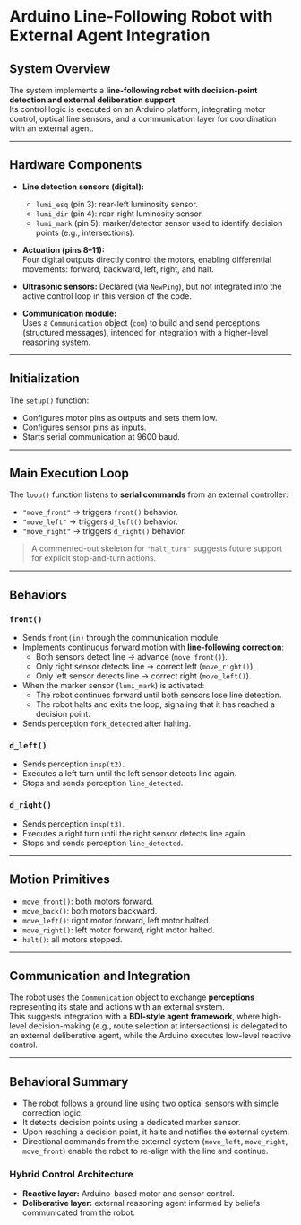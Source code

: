 # Arduino Line-Following Robot with External Agent Integration

## System Overview
The system implements a **line-following robot with decision-point detection and external deliberation support**.  
Its control logic is executed on an Arduino platform, integrating motor control, optical line sensors, and a communication layer for coordination with an external agent.

---

## Hardware Components
- **Line detection sensors (digital):**
  - `lumi_esq` (pin 3): rear-left luminosity sensor.  
  - `lumi_dir` (pin 4): rear-right luminosity sensor.  
  - `lumi_mark` (pin 5): marker/detector sensor used to identify decision points (e.g., intersections).  

- **Actuation (pins 8–11):**  
  Four digital outputs directly control the motors, enabling differential movements: forward, backward, left, right, and halt.  

- **Ultrasonic sensors:** Declared (via `NewPing`), but not integrated into the active control loop in this version of the code.  

- **Communication module:**  
  Uses a `Communication` object (`com`) to build and send perceptions (structured messages), intended for integration with a higher-level reasoning system.  

---

## Initialization
The `setup()` function:
- Configures motor pins as outputs and sets them low.  
- Configures sensor pins as inputs.  
- Starts serial communication at 9600 baud.  

---

## Main Execution Loop
The `loop()` function listens to **serial commands** from an external controller:
- `"move_front"` → triggers `front()` behavior.  
- `"move_left"` → triggers `d_left()` behavior.  
- `"move_right"` → triggers `d_right()` behavior.  

> A commented-out skeleton for `"halt_turn"` suggests future support for explicit stop-and-turn actions.

---

## Behaviors

### `front()`
- Sends  `front(in)` through the communication module.  
- Implements continuous forward motion with **line-following correction**:
  - Both sensors detect line → advance (`move_front()`).  
  - Only right sensor detects line → correct left (`move_right()`).  
  - Only left sensor detects line → correct right (`move_left()`).  
- When the marker sensor (`lumi_mark`) is activated:
  - The robot continues forward until both sensors lose line detection.  
  - The robot halts and exits the loop, signaling that it has reached a decision point.  
- Sends perception `fork_detected` after halting.  

### `d_left()`
- Sends perception `insp(t2)`.  
- Executes a left turn until the left sensor detects line again.  
- Stops and sends perception `line_detected`.  

### `d_right()`
- Sends perception `insp(t3)`.  
- Executes a right turn until the right sensor detects line again.  
- Stops and sends perception `line_detected`.  

---

## Motion Primitives
- `move_front()`: both motors forward.  
- `move_back()`: both motors backward.  
- `move_left()`: right motor forward, left motor halted.  
- `move_right()`: left motor forward, right motor halted.  
- `halt()`: all motors stopped.  

---

## Communication and Integration
The robot uses the `Communication` object to exchange **perceptions** representing its state and actions with an external system.  
This suggests integration with a **BDI-style agent framework**, where high-level decision-making (e.g., route selection at intersections) is delegated to an external deliberative agent, while the Arduino executes low-level reactive control.  

---

## Behavioral Summary
- The robot follows a ground line using two optical sensors with simple correction logic.  
- It detects decision points using a dedicated marker sensor.  
- Upon reaching a decision point, it halts and notifies the external system.  
- Directional commands from the external system (`move_left`, `move_right`, `move_front`) enable the robot to re-align with the line and continue.  

### Hybrid Control Architecture
- **Reactive layer:** Arduino-based motor and sensor control.  
- **Deliberative layer:** external reasoning agent informed by beliefs communicated from the robot.  
